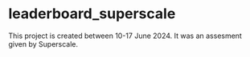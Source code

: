 # leaderboard_superscale
This project is created between 10-17 June 2024.
It was an assesment given by Superscale.  
